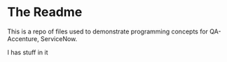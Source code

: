 # The Readme

This is a repo of files used to demonstrate programming concepts for QA-Accenture, ServiceNow.

I has stuff in it
